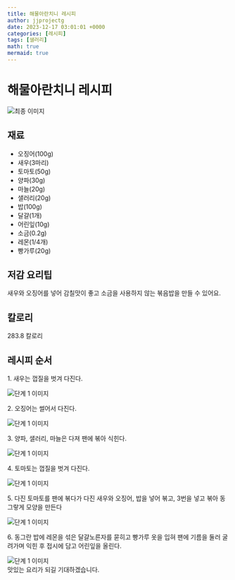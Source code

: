 ```yaml
---
title: 해물아란치니 레시피
author: jjprojectg
date: 2023-12-17 03:01:01 +0000
categories: [레시피]
tags: [샐러리]
math: true
mermaid: true
---
```

<meta name="og:type" content="website"/>
<meta charset="UTF-8"/>
<div class="header">
  <h1>해물아란치니 레시피</h1>
</div>

<div class="container my-4">
  <div class="row">
    <div class="col-12 col-md-6">
      <div class="recipe-image">
        <img src="http://www.foodsafetykorea.go.kr/uploadimg/cook/10_00582_2.png" class="step-image" alt="최종 이미지"/>
      </div>
    </div>
    <div class="col-12 col-md-6">
      <div class="ingredients">
        <h2>재료</h2>
        <ul class="card">
          <li> 오징어(100g) </li>
          <li>  새우(3마리) </li>
          <li>  토마토(50g) </li>
          <li>  양파(30g) </li>
          <li> 마늘(20g) </li>
          <li>  샐러리(20g) </li>
          <li>  밥(100g) </li>
          <li>  달걀(1개) </li>
          <li>  어린잎(10g) </li>
          <li> 소금(0.2g) </li>
          <li>  레몬(1/4개) </li>
          <li>  빵가루(20g) </li>
</ul>
      </div>
    </div>
    <div class="col-12 col-md-6">
      <div class="ingredients">
        <h2>저감 요리팁</h2>
        <div class="card"> 
          <p>
            새우와 오징어를 넣어 감칠맛이 좋고 소금을 사용하지 않는 볶음밥을 만들 수 있어요.
          </p>
        </div>
      </div>
      <div class="ingredients">
        <h2>칼로리</h2>
        <div class="card"> 
          <p>
            283.8 칼로리
          </p>
        </div>
      </div>
    </div>
  </div>

  <h2 class="my-4">레시피 순서</h2>
  <div class="card recipe-card">
    <div class="card-body recipe-step">
      <p class="card-text step-description">1. 새우는 껍질을 벗겨 다진다.</p>
      <img src="http://www.foodsafetykorea.go.kr/uploadimg/cook/20_00582_1.png" alt="단계 1 이미지" class="step-image"/>
    </div>
  </div>
  <div class="card recipe-card">
    <div class="card-body recipe-step">
      <p class="card-text step-description">2. 오징어는 썰어서 다진다.</p>
      <img src="http://www.foodsafetykorea.go.kr/uploadimg/cook/20_00582_2.png" alt="단계 1 이미지" class="step-image"/>
    </div>
  </div>
  <div class="card recipe-card">
    <div class="card-body recipe-step">
      <p class="card-text step-description">3. 양파, 샐러리, 마늘은 다져 팬에 볶아
식힌다.</p>
      <img src="http://www.foodsafetykorea.go.kr/uploadimg/cook/20_00582_3.png" alt="단계 1 이미지" class="step-image"/>
    </div>
  </div>
  <div class="card recipe-card">
    <div class="card-body recipe-step">
      <p class="card-text step-description">4. 토마토는 껍질을 벗겨 다진다.</p>
      <img src="http://www.foodsafetykorea.go.kr/uploadimg/cook/20_00582_4.png" alt="단계 1 이미지" class="step-image"/>
    </div>
  </div>
  <div class="card recipe-card">
    <div class="card-body recipe-step">
      <p class="card-text step-description">5. 다진 토마토를 팬에 볶다가 다진
새우와 오징어, 밥을 넣어 볶고, 3번을
넣고 볶아 동그랗게 모양을 만든다</p>
      <img src="http://www.foodsafetykorea.go.kr/uploadimg/cook/20_00582_5.png" alt="단계 1 이미지" class="step-image"/>
    </div>
  </div>
  <div class="card recipe-card">
    <div class="card-body recipe-step">
      <p class="card-text step-description">6. 동그란 밥에 레몬을 섞은 달걀노른자를
묻히고 빵가루 옷을 입혀 팬에 기름을
둘러 굴려가며 익힌 후 접시에 담고
어린잎을 올린다.</p>
      <img src="http://www.foodsafetykorea.go.kr/uploadimg/cook/20_00582_6.png" alt="단계 1 이미지" class="step-image"/>
    </div>
  </div>

</div>
맛있는 요리가 되길 기대하겠습니다.
